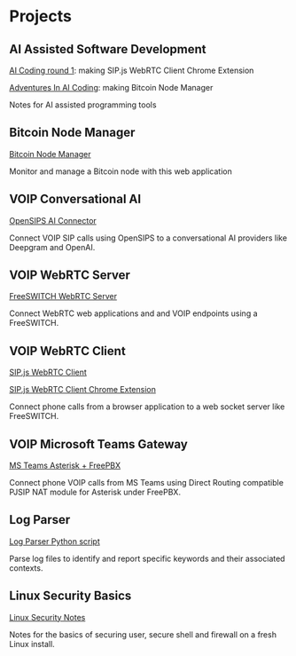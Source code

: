 # Projects 

## AI Assisted Software Development
[AI Coding round 1](https://github.com/Vince-0/AI_Coding): making SIP.js WebRTC Client Chrome Extension

[Adventures In AI Coding](https://github.com/Vince-0/AdventuresInAICoding): making Bitcoin Node Manager

Notes for AI assisted programming tools

## Bitcoin Node Manager
[Bitcoin Node Manager](https://github.com/Vince-0/btcnman)

Monitor and manage a Bitcoin node with this web application

## VOIP Conversational AI
[OpenSIPS AI Connector](https://github.com/Vince-0/AI-Voice-Connector)

Connect VOIP SIP calls using OpenSIPS to a conversational AI providers like Deepgram and OpenAI.

## VOIP WebRTC Server 
[FreeSWITCH WebRTC Server](https://github.com/Vince-0/FreeSWITCH_WEBRTC)

Connect WebRTC web applications and and VOIP endpoints using a FreeSWITCH.

## VOIP WebRTC Client
[SIP.js WebRTC Client](https://github.com/Vince-0/WebRTC_client)

[SIP.js WebRTC Client Chrome Extension](https://github.com/Vince-0/webrtc-chrome)

Connect phone calls from a browser application to a web socket server like FreeSWITCH.

## VOIP Microsoft Teams Gateway
[MS Teams Asterisk + FreePBX](https://github.com/Vince-0/MSTeams-FreePBX)

Connect phone VOIP calls from MS Teams using Direct Routing compatible PJSIP NAT module for Asterisk under FreePBX.

## Log Parser
[Log Parser Python script](https://github.com/Vince-0/Log-parser)

Parse log files to identify and report specific keywords and their associated contexts.

## Linux Security Basics
[Linux Security Notes](https://github.com/Vince-0/Security-Basics)

Notes for the basics of securing user, secure shell and firewall on a fresh Linux install.


